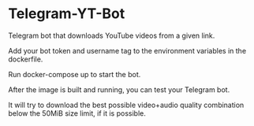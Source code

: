 # Telegram-YT-Bot

Telegram bot that downloads YouTube videos from a given link.

Add your bot token and username tag to the environment variables in the dockerfile.

Run docker-compose up to start the bot.

After the image is built and running, you can test your Telegram bot.

It will try to download the best possible video+audio quality combination below the 50MiB size limit, if it is possible.

